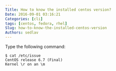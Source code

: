 ```yaml
---
Title: How to know the installed centos version?
Date: 2016-09-01 03:16:21
Categories: [cli]
tags: [centos, fedora, rhel]
Slug: how-to-know-the-installed-centos-version
Authors: sedlav
---
```


Type the following command:

```
$ cat /etc/issue
CentOS release 6.7 (Final)
Kernel \r on an \m
```

